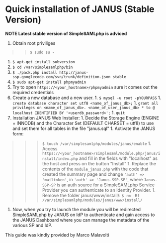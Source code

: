 # Quick installation of JANUS (Stable Version) #

**NOTE Latest stable version of SimpleSAMLphp is adviced**

  1. Obtain root priviliges
> > `$ sudo su -`
  1. `$ apt-get install subversion`
  1. `$ cd /var/simplesamlphp/bin`
  1. `$ ./pack.php install http://janus-ssp.googlecode.com/svn/trunk/definition.json stable`
  1. `$ sudo apt-get install phpmyadmin`
  1. Try to open `https://<your_hostname>/phpmyadmin` sure it comes out the required credentials
  1. Create a new database and a new user.
    1. `$ mysql -u root -pYOURPASS`
    1. `create database character set utf8 <name_of_janus_db>;`
    1. `grant all privileges on <name_of_janus_db>. <name_of_user_janus_db> * to @ localhost IDENTIFIED BY '<userdb_password>';`
    1. `quit`
  1. Installation JANUS Web Installer:
    1. Decide the Storage Engine (ENGINE = INNODB) and the Character Set (DEFAULT CHARSET = utf8) to use and set them for all tables in the file "janus.sql"
    1. Activate the JANUS form:
> > > `$ touch /var/simplesamlphp/modules/janus/enable`
    1. Access `https://<your_hostname>/simplesaml/module.php/janus/install/index.php` and fill in the fields with "localhost" as the host and press on the button "Install"
    1. Replace the contents of the `module_janus.php` with the code that created the summary page and change `'auth' => 'mailtoken'`, in `'auth' => 'Janus-SSP-SP'`, where `Janus-SSP-SP` is an auth source for a SimpleSAMLphp Service Provider you can authenticate to an Identity Provider.
    1. Remove the folder janus/www/install/:
> > > `$ rm -Rf /var/simplesamlphp/modules/janus/www/install/`
  1. Now, when you try to launch the module you will be redirected SimpleSAMLphp by JANUS on IdP to authenticate and gain access to the JANUS Dashboard where you can manage the metadata of the various SP and IdP.

This guide was kindly provided by Marco Malavolti